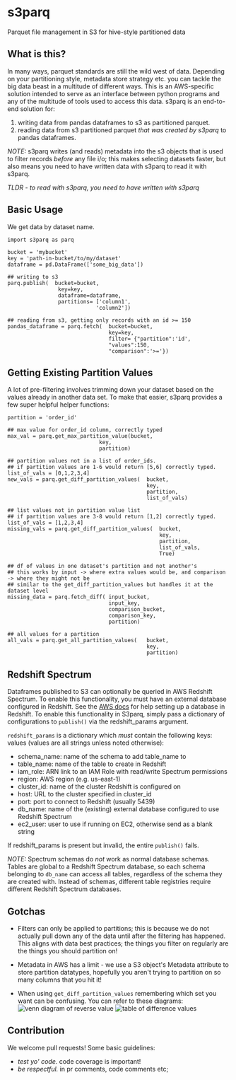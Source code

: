 # s3parq
Parquet file management in S3 for hive-style partitioned data

## What is this? 
In many ways, parquet standards are still the wild west of data. Depending on your partitioning style, metadata store strategy etc. you can tackle the big data beast in a multitude of different ways. 
This is an AWS-specific solution intended to serve as an interface between python programs and any of the multitude of tools used to access this data. s3parq is an end-to-end solution for:
1. writing data from pandas dataframes to s3 as partitioned parquet.
2. reading data from s3 partitioned parquet *that was created by s3parq* to pandas dataframes.

*NOTE:* s3parq writes (and reads) metadata into the s3 objects that is used to filter records _before_ any file i/o; this makes selecting datasets faster, but also means you need to have written data with s3parq to read it with s3parq. 

*TLDR - to read with s3parq, you need to have written with s3parq* 
 
## Basic Usage

We get data by dataset name. 
    
    import s3parq as parq

    bucket = 'mybucket'
    key = 'path-in-bucket/to/my/dataset'
    dataframe = pd.DataFrame(['some_big_data'])
    
    ## writing to s3
    parq.publish(  bucket=bucket,
                    key=key,
                    dataframe=dataframe, 
                    partitions= ['column1',
                                'column2'])

    ## reading from s3, getting only records with an id >= 150
    pandas_dataframe = parq.fetch(  bucket=bucket,
                                    key=key,
                                    filter= {"partition":'id',
                                    "values":150, 
                                    "comparison":'>='})
    

## Getting Existing Partition Values 
A lot of pre-filtering involves trimming down your dataset based on the values already in another data set. To make that easier, s3parq provides a few super helpful helper functions: 

    partition = 'order_id'

    ## max value for order_id column, correctly typed
    max_val = parq.get_max_partition_value(bucket,
                                 key,
                                 partition)
      
    ## partition values not in a list of order_ids. 
    ## if partition values are 1-6 would return [5,6] correctly typed.
    list_of_vals = [0,1,2,3,4]
    new_vals = parq.get_diff_partition_values(  bucket,
                                                key,
                                                partition,
                                                list_of_vals)

    ## list values not in partition value list
    ## if partition values are 3-8 would return [1,2] correctly typed.
    list_of_vals = [1,2,3,4]
    missing_vals = parq.get_diff_partition_values(  bucket,
                                                    key,
                                                    partition,
                                                    list_of_vals,
                                                    True)

    ## df of values in one dataset's partition and not another's
    ## this works by input -> where extra values would be, and comparison -> where they might not be
    ## similar to the get_diff_partition_values but handles it at the dataset level
    missing_data = parq.fetch_diff( input_bucket, 
                                    input_key, 
                                    comparison_bucket, 
                                    comparison_key, 
                                    partition)

    ## all values for a partition
    all_vals = parq.get_all_partition_values(   bucket,
                                                key,
                                                partition)

## Redshift Spectrum
Dataframes published to S3 can optionally be queried in AWS Redshift Spectrum. To enable this functionality, you must have an external database configured in Redshift. See the [AWS docs](https://docs.aws.amazon.com/redshift/latest/dg/c-using-spectrum.html) for help setting up a database in Redshift. To enable this functionality in S3parq, simply pass a dictionary of configurations to `publish()` via the redshift_params argument.

`redshift_params` is a dictionary which *must* contain the following keys: values (values are all strings unless noted otherwise):
- schema_name: name of the schema to add table_name to
- table_name: name of the table to create in Redshift
- iam_role: ARN link to an IAM Role with read/write Spectrum permissions
- region: AWS region (e.g. us-east-1)
- cluster_id: name of the cluster Redshift is configured on
- host: URL to the cluster specified in cluster_id
- port: port to connect to Redshift (usually 5439)
- db_name: name of the (existing) external database configured to use Redshift Spectrum
- ec2_user: user to use if running on EC2, otherwise send as a blank string

If redshift_params is present but invalid, the entire `publish()` fails.

*NOTE:* Spectrum schemas do _not_ work as normal database schemas. Tables are global to a Redshift Spectrum database, so each schema belonging to `db_name` can access all tables, regardless of the schema they are created with. Instead of schemas, different table registries require different Redshift Spectrum databases.

## Gotchas
- Filters can only be applied to partitions; this is because we do not actually pull down any of the data until after the filtering has happened. This aligns with data best practices; the things you filter on regularly are the things you should partition on!

- Metadata in AWS has a limit - we use a S3 object's Metadata attribute to store partition datatypes, hopefully you aren't trying to partition on so many columns that you hit it!

- When using `get_diff_partition_values` remembering which set you want can be confusing. You can refer to these diagrams: 
![venn diagram of reverse value](./assets/s3parq_get_diff_partition_values.png)
![table of difference values](./assets/s3parq_diff_table.png)

## Contribution
We welcome pull requests!
Some basic guidelines:
- *test yo' code.* code coverage is important! 
- *be respectful.* in pr comments, code comments etc;
